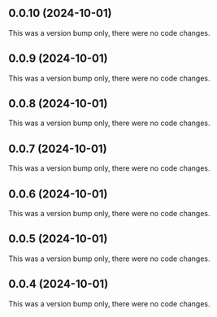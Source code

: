 ## 0.0.10 (2024-10-01)

This was a version bump only, there were no code changes.

## 0.0.9 (2024-10-01)

This was a version bump only, there were no code changes.

## 0.0.8 (2024-10-01)

This was a version bump only, there were no code changes.

## 0.0.7 (2024-10-01)

This was a version bump only, there were no code changes.

## 0.0.6 (2024-10-01)

This was a version bump only, there were no code changes.

## 0.0.5 (2024-10-01)

This was a version bump only, there were no code changes.

## 0.0.4 (2024-10-01)

This was a version bump only, there were no code changes.